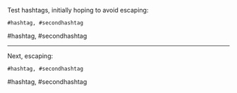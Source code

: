 Test hashtags, initially hoping to avoid escaping:

```
#hashtag, #secondhashtag
```

#hashtag, #secondhashtag

---- 

Next, escaping:
    
```
#hashtag, #secondhashtag
```

\#hashtag, \#secondhashtag
